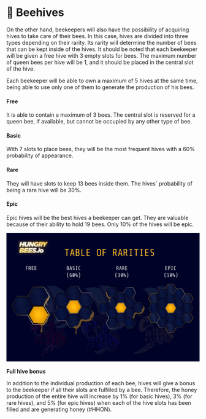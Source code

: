 # 🌳 Beehives

On the other hand, beekeepers will also have the possibility of acquiring hives to take care of their bees. In this case, hives are divided into three types depending on their rarity. Its rarity will determine the number of bees that can be kept inside of the hives. It should be noted that each beekeeper will be given a free hive with 3 empty slots for bees. The maximum number of queen bees per hive will be 1, and it should be placed in the central slot of the hive.

Each beekeeper will be able to own a maximum of 5 hives at the same time, being able to use only one of them to generate the production of his bees.

#### Free

It is able to contain a maximum of 3 bees. The central slot is reserved for a queen bee, if available, but cannot be occupied by any other type of bee.

#### Basic

With 7 slots to place bees, they will be the most frequent hives with a 60% probability of appearance.

#### Rare

They will have slots to keep 13 bees inside them. The hives´ probability of being a rare hive will be 30%.

#### Epic

Epic hives will be the best hives a beekeeper can get. They are valuable because of their ability to hold 19 bees. Only 10% of the hives will be epic.

![](<../../.gitbook/assets/Tabla de Rarezas Colmenas Ingles.png>)

**Full hive bonus**

In addition to the individual production of each bee, hives will give a bonus to the beekeeper if all their slots are fulfilled by a bee. Therefore, the honey production of the entire hive will increase by 1% (for basic hives), 3% (for rare hives), and 5% (for epic hives) when each of the hive slots has been filled and are generating honey (#HHON).
